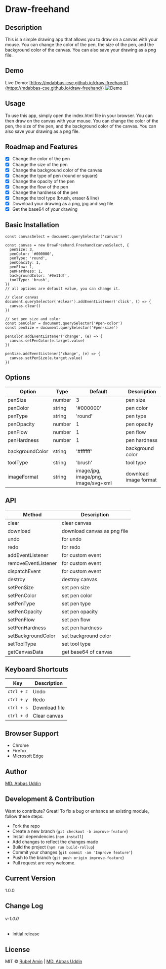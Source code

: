 # Draw-freehand

## Description
This is a simple drawing app that allows you to draw on a canvas with your mouse. You can change the color of the pen, the size of the pen, and the background color of the canvas. You can also save your drawing as a png file.

## Demo
Live Demo: [https://mdabbas-cse.github.io/draw-freehand/](https://mdabbas-cse.github.io/draw-freehand/)
![Demo](https://github.com/mdabbas-cse/draw-freehand/blob/main/img/draw-freehand-screenshort.png "mage")

## Usage
To use this app, simply open the index.html file in your browser. You can then draw on the canvas with your mouse. You can change the color of the pen, the size of the pen, and the background color of the canvas. You can also save your drawing as a png file.

## Roadmap and Features
- [x] Change the color of the pen
- [x] Change the size of the pen
- [x] Change the background color of the canvas
- [x] Change the type of pen (round or square)
- [x] Change the opacity of the pen
- [x] Change the flow of the pen
- [x] Change the hardness of the pen
- [x] Change the tool type (brush, eraser & line)
- [x] Download your drawing as a png, jpg and svg file
- [x] Get the base64 of your drawing

## Basic Installation

```
const canvasSelect = document.querySelector('canvas')

const canvas = new DrawFreehand.Freehand(canvasSelect, {
  penSize: 3,
  penColor: '#000000',
  penType: 'round',
  penOpacity: 1,
  penFlow: 1,
  penHardness: 1,
  backgroundColor: '#0e11df',
  toolType: 'brush',
})
// all options are default value, you can change it.

// clear canvas
document.querySelector('#clear').addEventListener('click', () => {
  canvas.clear()
})

// set pen size and color
const penColor = document.querySelector('#pen-color')
const penSize = document.querySelector('#pen-size')

penColor.addEventListener('change', (e) => {
  canvas.setPenColor(e.target.value)
})

penSize.addEventListener('change', (e) => {
  canvas.setPenSize(e.target.value)
})

```

## Options 

| Option | Type | Default | Description |
| --- | --- | --- | --- |
| penSize | number | 3 | pen size |
| penColor | string | '#000000' | pen color |
| penType | string | 'round' | pen type |
| penOpacity | number | 1 | pen opacity |
| penFlow | number | 1 | pen flow |
| penHardness | number | 1 | pen hardness |
| backgroundColor | string | '#ffffff' | background color |
| toolType | string | 'brush' | tool type |
| imageFormat | string | image/jpg, image/png, image/svg+xml | download image format |

## API

| Method | Description |
| --- | --- |
| clear | clear canvas |
| download | download canvas as png file |
| undo | for undo |
| redo | for redo |
| addEventListener | for custom event |
| removeEventListener | for custom event |
| dispatchEvent | for custom event |
| destroy | destroy canvas |
| setPenSize | set pen size |
| setPenColor | set pen color |
| setPenType | set pen type |
| setPenOpacity | set pen opacity |
| setPenFlow | set pen flow |
| setPenHardness | set pen hardness |
| setBackgroundColor | set background color |
| setToolType | set tool type |
| getCanvasData | get base64 of canvas |


## Keyboard Shortcuts

| Key | Description |
| --- | --- |
| `ctrl + z` | Undo |
| `ctrl + y` | Redo |
| `ctrl + s` | Download file |
| `ctrl + d` | Clear canvas |



## Browser Support
- Chrome
- Firefox
- Microsoft Edge
  

## Author
[MD. Abbas Uddin](https://github.com/mdabbas-cse)

## Development & Contribution
Want to contribute? Great!
To fix a bug or enhance an existing module, follow these steps: 

- Fork the repo
- Create a new branch (`git checkout -b improve-feature`)
- Install dependencies (`npm install`)
- Add changes to reflect the changes made
- Build the project (`npm run build-rollup`)
- Commit your changes (`git commit -am 'Improve feature'`)
- Push to the branch (`git push origin improve-feature`)
- Pull request are very welcome.

## Current Version
 1.0.0

## Change Log
###### v-1.0.0
- Initial release

## License
MIT © [Rubel Amin](https://github.com/mdrubelamin2) | [MD. Abbas Uddin](https://github.com/mdabbas-cse)




